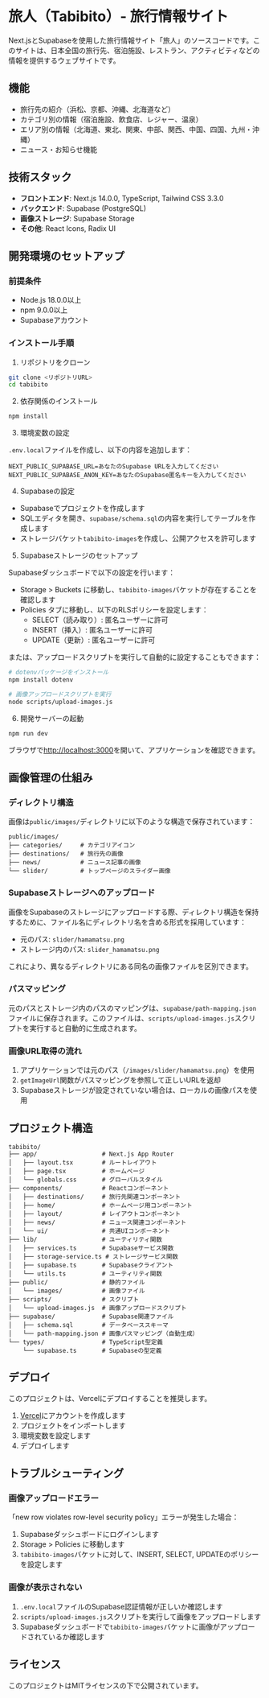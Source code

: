 # 旅人（Tabibito）- 旅行情報サイト

Next.jsとSupabaseを使用した旅行情報サイト「旅人」のソースコードです。このサイトは、日本全国の旅行先、宿泊施設、レストラン、アクティビティなどの情報を提供するウェブサイトです。

## 機能

- 旅行先の紹介（浜松、京都、沖縄、北海道など）
- カテゴリ別の情報（宿泊施設、飲食店、レジャー、温泉）
- エリア別の情報（北海道、東北、関東、中部、関西、中国、四国、九州・沖縄）
- ニュース・お知らせ機能

## 技術スタック

- **フロントエンド**: Next.js 14.0.0, TypeScript, Tailwind CSS 3.3.0
- **バックエンド**: Supabase (PostgreSQL)
- **画像ストレージ**: Supabase Storage
- **その他**: React Icons, Radix UI

## 開発環境のセットアップ

### 前提条件

- Node.js 18.0.0以上
- npm 9.0.0以上
- Supabaseアカウント

### インストール手順

1. リポジトリをクローン

```bash
git clone <リポジトリURL>
cd tabibito
```

2. 依存関係のインストール

```bash
npm install
```

3. 環境変数の設定

`.env.local`ファイルを作成し、以下の内容を追加します：

```
NEXT_PUBLIC_SUPABASE_URL=あなたのSupabase URLを入力してください
NEXT_PUBLIC_SUPABASE_ANON_KEY=あなたのSupabase匿名キーを入力してください
```

4. Supabaseの設定

- Supabaseでプロジェクトを作成します
- SQLエディタを開き、`supabase/schema.sql`の内容を実行してテーブルを作成します
- ストレージバケット`tabibito-images`を作成し、公開アクセスを許可します

5. Supabaseストレージのセットアップ

Supabaseダッシュボードで以下の設定を行います：

- Storage > Buckets に移動し、`tabibito-images`バケットが存在することを確認します
- Policies タブに移動し、以下のRLSポリシーを設定します：
  - SELECT（読み取り）: 匿名ユーザーに許可
  - INSERT（挿入）: 匿名ユーザーに許可
  - UPDATE（更新）: 匿名ユーザーに許可

または、アップロードスクリプトを実行して自動的に設定することもできます：

```bash
# dotenvパッケージをインストール
npm install dotenv

# 画像アップロードスクリプトを実行
node scripts/upload-images.js
```

6. 開発サーバーの起動

```bash
npm run dev
```

ブラウザで[http://localhost:3000](http://localhost:3000)を開いて、アプリケーションを確認できます。

## 画像管理の仕組み

### ディレクトリ構造

画像は`public/images/`ディレクトリに以下のような構造で保存されています：

```
public/images/
├── categories/     # カテゴリアイコン
├── destinations/   # 旅行先の画像
├── news/           # ニュース記事の画像
└── slider/         # トップページのスライダー画像
```

### Supabaseストレージへのアップロード

画像をSupabaseのストレージにアップロードする際、ディレクトリ構造を保持するために、ファイル名にディレクトリ名を含める形式を採用しています：

- 元のパス: `slider/hamamatsu.png`
- ストレージ内のパス: `slider_hamamatsu.png`

これにより、異なるディレクトリにある同名の画像ファイルを区別できます。

### パスマッピング

元のパスとストレージ内のパスのマッピングは、`supabase/path-mapping.json`ファイルに保存されます。このファイルは、`scripts/upload-images.js`スクリプトを実行すると自動的に生成されます。

### 画像URL取得の流れ

1. アプリケーションでは元のパス（`/images/slider/hamamatsu.png`）を使用
2. `getImageUrl`関数がパスマッピングを参照して正しいURLを返却
3. Supabaseストレージが設定されていない場合は、ローカルの画像パスを使用

## プロジェクト構造

```
tabibito/
├── app/                  # Next.js App Router
│   ├── layout.tsx        # ルートレイアウト
│   ├── page.tsx          # ホームページ
│   └── globals.css       # グローバルスタイル
├── components/           # Reactコンポーネント
│   ├── destinations/     # 旅行先関連コンポーネント
│   ├── home/             # ホームページ用コンポーネント
│   ├── layout/           # レイアウトコンポーネント
│   ├── news/             # ニュース関連コンポーネント
│   └── ui/               # 共通UIコンポーネント
├── lib/                  # ユーティリティ関数
│   ├── services.ts       # Supabaseサービス関数
│   ├── storage-service.ts # ストレージサービス関数
│   ├── supabase.ts       # Supabaseクライアント
│   └── utils.ts          # ユーティリティ関数
├── public/               # 静的ファイル
│   └── images/           # 画像ファイル
├── scripts/              # スクリプト
│   └── upload-images.js  # 画像アップロードスクリプト
├── supabase/             # Supabase関連ファイル
│   ├── schema.sql        # データベーススキーマ
│   └── path-mapping.json # 画像パスマッピング（自動生成）
└── types/                # TypeScript型定義
    └── supabase.ts       # Supabaseの型定義
```

## デプロイ

このプロジェクトは、Vercelにデプロイすることを推奨します。

1. [Vercel](https://vercel.com)にアカウントを作成します
2. プロジェクトをインポートします
3. 環境変数を設定します
4. デプロイします

## トラブルシューティング

### 画像アップロードエラー

「new row violates row-level security policy」エラーが発生した場合：

1. Supabaseダッシュボードにログインします
2. Storage > Policies に移動します
3. `tabibito-images`バケットに対して、INSERT, SELECT, UPDATEのポリシーを設定します

### 画像が表示されない

1. `.env.local`ファイルのSupabase認証情報が正しいか確認します
2. `scripts/upload-images.js`スクリプトを実行して画像をアップロードします
3. Supabaseダッシュボードで`tabibito-images`バケットに画像がアップロードされているか確認します

## ライセンス

このプロジェクトはMITライセンスの下で公開されています。
